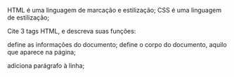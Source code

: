 

HTML é uma linguagem de marcação e estilização;
CSS é uma linguagem de estilização;

Cite 3 tags HTML, e descreva suas funções:
<head > define as informações do documento;
<body > define o corpo do documento, aquilo que aparece na página;
<p > adiciona parágrafo à linha;
